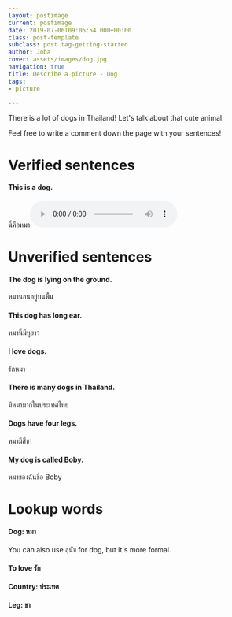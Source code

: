 ```yaml
---
layout: postimage
current: postimage
date: 2019-07-06T09:06:54.000+00:00
class: post-template
subclass: post tag-getting-started
author: Joba
cover: assets/images/dog.jpg
navigation: true
title: Describe a picture - Dog
tags:
- picture

---
```

There is a lot of dogs in Thailand! Let's talk about that cute animal.

Feel free to write a comment down the page with your sentences!

# Verified sentences

#### This is a dog.

<span class="blue">นี่คือหมา</span><audio controls preload src="assets/sound/นี่คือหมา.mp3">

# Unverified sentences

#### The dog is lying on the ground.

<span class="blue">หมานอนอยู่บนพื้น</span>

#### This dog has long ear.

<span class="blue">หมานี้มีหูยาว</span>

#### I love dogs.

<span class="blue">รักหมา</span>

#### There is many dogs in Thailand.

<span class="blue">มีหมามากในประเทศไทย</span>

#### Dogs have four legs.

<span class="blue">หมามีสี่ขา</span>

#### My dog is called Boby.

<span class="blue">หมาของฉันชื่อ Boby</span>

# Lookup words

#### Dog: <span class="blue">หมา</span>

You can also use <span class="blue">สุนัข</span> for dog, but it's more formal.

#### To love <span class="blue">รัก</span>

#### Country: <span class="blue">ประเทศ</span>

#### Leg: <span class="blue">ขา</span>

### 

<br/><br/>